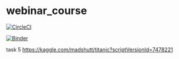 # webinar_course

[![CircleCI](https://circleci.com/gh/madshuttlecock/webinar_course.svg?style=svg)](https://circleci.com/gh/madshuttlecock/webinar_course) 

[![Binder](https://mybinder.org/badge_logo.svg)](https://mybinder.org/v2/gh/madshuttlecock/webinar_course/master)

task 5 https://kaggle.com/madshutt/titanic?scriptVersionId=7478221
